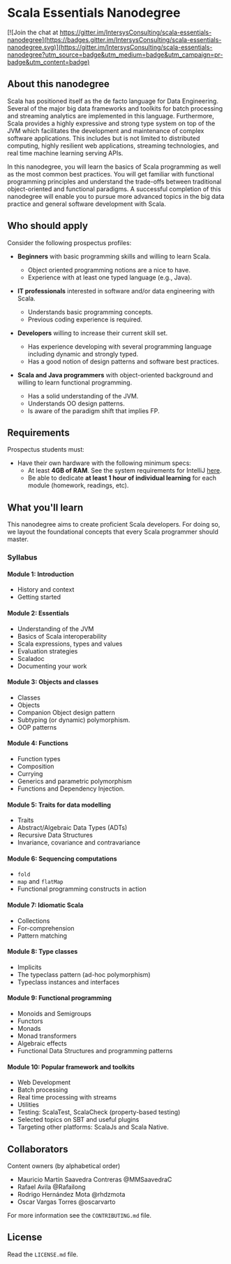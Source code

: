 # Scala Essentials Nanodegree 

[![Join the chat at https://gitter.im/IntersysConsulting/scala-essentials-nanodegree](https://badges.gitter.im/IntersysConsulting/scala-essentials-nanodegree.svg)](https://gitter.im/IntersysConsulting/scala-essentials-nanodegree?utm_source=badge&utm_medium=badge&utm_campaign=pr-badge&utm_content=badge)

## About this nanodegree

Scala has positioned itself as the de facto language for Data Engineering. Several of the major big data frameworks and 
toolkits for batch processing and streaming analytics are implemented in this language. Furthermore, Scala provides a 
highly expressive and strong type system on top of the JVM which facilitates the development and maintenance of 
complex software applications. This includes but is not limited to distributed computing, highly resilient web 
applications, streaming technologies, and real time machine learning serving APIs.

In this nanodegree, you will learn the basics of Scala programming as well as the most common best practices. 
You will get familiar with functional programming principles and understand the trade-offs between  traditional 
object-oriented and functional paradigms. A successful completion of this nanodegree will enable you to pursue more 
advanced topics in the big data practice and general software development with Scala.

## Who should apply

Consider the following prospectus profiles: 

* **Beginners** with basic programming skills and willing to learn Scala.
    * Object oriented programming notions are a nice to have.
    * Experience with at least one typed language (e.g., Java).  

* **IT professionals** interested in software and/or data engineering with Scala.
    * Understands basic programming concepts.
    * Previous coding experience is required.

* **Developers** willing to increase their current skill set.
    * Has experience developing with several programming language including dynamic and strongly typed.
    * Has a good notion of design patterns and software best practices.
    
* **Scala and Java programmers** with object-oriented background and willing to learn functional programming.
    * Has a solid understanding of the JVM.
    * Understands OO design patterns. 
    * Is aware of the paradigm shift that implies FP.
    
## Requirements

Prospectus students must:

* Have their own hardware with the following minimum specs:
    * At least **4GB of RAM**. See the system requirements for IntelliJ [here](https://bit.ly/1IDJJ7h).
    * Be able to dedicate **at least 1 hour of individual learning** for each module (homework, readings, etc).
    
    
    
## What you'll learn

This nanodegree aims to create proficient Scala developers. For doing so, we layout the foundational concepts that 
every Scala programmer should master.    

### Syllabus

#### Module 1: Introduction

* History and context
* Getting started

#### Module 2: Essentials

* Understanding of the JVM
* Basics of Scala interoperability
* Scala expressions, types and values
* Evaluation strategies
* Scaladoc
* Documenting your work

#### Module 3: Objects and classes

* Classes
* Objects
* Companion Object design pattern
* Subtyping (or dynamic) polymorphism.
* OOP patterns

#### Module 4: Functions

* Function types
* Composition
* Currying
* Generics and parametric polymorphism
* Functions and Dependency Injection.

#### Module 5: Traits for data modelling

* Traits
* Abstract/Algebraic Data Types (ADTs)
* Recursive Data Structures
* Invariance, covariance and contravariance

#### Module 6: Sequencing computations

* `fold`
* `map` and `flatMap`
* Functional programming constructs in action

#### Module 7: Idiomatic Scala

* Collections
* For-comprehension
* Pattern matching

#### Module 8: Type classes

* Implicits
* The typeclass pattern (ad-hoc polymorphism)
* Typeclass instances and interfaces

#### Module 9: Functional programming

* Monoids and Semigroups
* Functors
* Monads
* Monad transformers
* Algebraic effects
* Functional Data Structures and programming patterns

#### Module 10: Popular framework and toolkits

* Web Development
* Batch processing
* Real time processing with streams
* Utilities
* Testing: ScalaTest, ScalaCheck (property-based testing)
* Selected topics on SBT and useful plugins
* Targeting other platforms: ScalaJs and Scala Native.

## Collaborators

Content owners (by alphabetical order)

+ Mauricio Martín Saavedra Contreras @MMSaavedraC
+ Rafael Avila @Rafailong
+ Rodrigo Hernández Mota @rhdzmota
+ Oscar Vargas Torres @oscarvarto

For more information see the `CONTRIBUTING.md` file. 

## License

Read the `LICENSE.md` file. 
